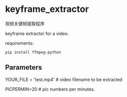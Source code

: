 # keyframe_extractor

视频关键帧提取程序

keyframe extractor for a video.

requirements:

```
pip install ffmpeg-python
```


## Parameters

YOUR_FILE = 'test.mp4'   # video filename to be extracted


PICPERMIN=20          # pic numbers per minutes.
